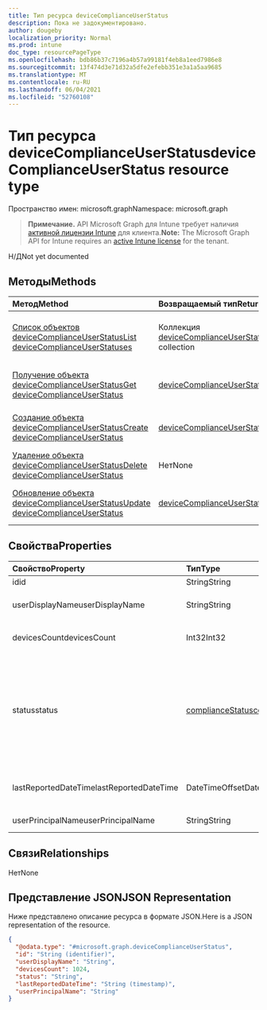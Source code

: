 ```yaml
---
title: Тип ресурса deviceComplianceUserStatus
description: Пока не задокументировано.
author: dougeby
localization_priority: Normal
ms.prod: intune
doc_type: resourcePageType
ms.openlocfilehash: bdb86b37c7196a4b57a99181f4eb8a1eed7986e8
ms.sourcegitcommit: 13f474d3e71d32a5dfe2efebb351e3a1a5aa9685
ms.translationtype: MT
ms.contentlocale: ru-RU
ms.lasthandoff: 06/04/2021
ms.locfileid: "52760108"
---
```

# <a name="devicecomplianceuserstatus-resource-type"></a><span data-ttu-id="cca03-103">Тип ресурса deviceComplianceUserStatus</span><span class="sxs-lookup"><span data-stu-id="cca03-103">deviceComplianceUserStatus resource type</span></span>

<span data-ttu-id="cca03-104">Пространство имен: microsoft.graph</span><span class="sxs-lookup"><span data-stu-id="cca03-104">Namespace: microsoft.graph</span></span>

> <span data-ttu-id="cca03-105">**Примечание.** API Microsoft Graph для Intune требует наличия [активной лицензии Intune](https://go.microsoft.com/fwlink/?linkid=839381) для клиента.</span><span class="sxs-lookup"><span data-stu-id="cca03-105">**Note:** The Microsoft Graph API for Intune requires an [active Intune license](https://go.microsoft.com/fwlink/?linkid=839381) for the tenant.</span></span>

<span data-ttu-id="cca03-106">Н/Д</span><span class="sxs-lookup"><span data-stu-id="cca03-106">Not yet documented</span></span>

## <a name="methods"></a><span data-ttu-id="cca03-107">Методы</span><span class="sxs-lookup"><span data-stu-id="cca03-107">Methods</span></span>
|<span data-ttu-id="cca03-108">Метод</span><span class="sxs-lookup"><span data-stu-id="cca03-108">Method</span></span>|<span data-ttu-id="cca03-109">Возвращаемый тип</span><span class="sxs-lookup"><span data-stu-id="cca03-109">Return Type</span></span>|<span data-ttu-id="cca03-110">Описание</span><span class="sxs-lookup"><span data-stu-id="cca03-110">Description</span></span>|
|:---|:---|:---|
|[<span data-ttu-id="cca03-111">Список объектов deviceComplianceUserStatus</span><span class="sxs-lookup"><span data-stu-id="cca03-111">List deviceComplianceUserStatuses</span></span>](../api/intune-deviceconfig-devicecomplianceuserstatus-list.md)|<span data-ttu-id="cca03-112">Коллекция [deviceComplianceUserStatus](../resources/intune-deviceconfig-devicecomplianceuserstatus.md)</span><span class="sxs-lookup"><span data-stu-id="cca03-112">[deviceComplianceUserStatus](../resources/intune-deviceconfig-devicecomplianceuserstatus.md) collection</span></span>|<span data-ttu-id="cca03-113">Список свойств и связей объектов [deviceComplianceUserStatus](../resources/intune-deviceconfig-devicecomplianceuserstatus.md).</span><span class="sxs-lookup"><span data-stu-id="cca03-113">List properties and relationships of the [deviceComplianceUserStatus](../resources/intune-deviceconfig-devicecomplianceuserstatus.md) objects.</span></span>|
|[<span data-ttu-id="cca03-114">Получение объекта deviceComplianceUserStatus</span><span class="sxs-lookup"><span data-stu-id="cca03-114">Get deviceComplianceUserStatus</span></span>](../api/intune-deviceconfig-devicecomplianceuserstatus-get.md)|[<span data-ttu-id="cca03-115">deviceComplianceUserStatus</span><span class="sxs-lookup"><span data-stu-id="cca03-115">deviceComplianceUserStatus</span></span>](../resources/intune-deviceconfig-devicecomplianceuserstatus.md)|<span data-ttu-id="cca03-116">Чтение свойств и связей объекта [deviceComplianceUserStatus](../resources/intune-deviceconfig-devicecomplianceuserstatus.md).</span><span class="sxs-lookup"><span data-stu-id="cca03-116">Read properties and relationships of the [deviceComplianceUserStatus](../resources/intune-deviceconfig-devicecomplianceuserstatus.md) object.</span></span>|
|[<span data-ttu-id="cca03-117">Создание объекта deviceComplianceUserStatus</span><span class="sxs-lookup"><span data-stu-id="cca03-117">Create deviceComplianceUserStatus</span></span>](../api/intune-deviceconfig-devicecomplianceuserstatus-create.md)|[<span data-ttu-id="cca03-118">deviceComplianceUserStatus</span><span class="sxs-lookup"><span data-stu-id="cca03-118">deviceComplianceUserStatus</span></span>](../resources/intune-deviceconfig-devicecomplianceuserstatus.md)|<span data-ttu-id="cca03-119">Создание объекта [deviceComplianceUserStatus](../resources/intune-deviceconfig-devicecomplianceuserstatus.md).</span><span class="sxs-lookup"><span data-stu-id="cca03-119">Create a new [deviceComplianceUserStatus](../resources/intune-deviceconfig-devicecomplianceuserstatus.md) object.</span></span>|
|[<span data-ttu-id="cca03-120">Удаление объекта deviceComplianceUserStatus</span><span class="sxs-lookup"><span data-stu-id="cca03-120">Delete deviceComplianceUserStatus</span></span>](../api/intune-deviceconfig-devicecomplianceuserstatus-delete.md)|<span data-ttu-id="cca03-121">Нет</span><span class="sxs-lookup"><span data-stu-id="cca03-121">None</span></span>|<span data-ttu-id="cca03-122">Удаляет объект [deviceComplianceUserStatus](../resources/intune-deviceconfig-devicecomplianceuserstatus.md).</span><span class="sxs-lookup"><span data-stu-id="cca03-122">Deletes a [deviceComplianceUserStatus](../resources/intune-deviceconfig-devicecomplianceuserstatus.md).</span></span>|
|[<span data-ttu-id="cca03-123">Обновление объекта deviceComplianceUserStatus</span><span class="sxs-lookup"><span data-stu-id="cca03-123">Update deviceComplianceUserStatus</span></span>](../api/intune-deviceconfig-devicecomplianceuserstatus-update.md)|[<span data-ttu-id="cca03-124">deviceComplianceUserStatus</span><span class="sxs-lookup"><span data-stu-id="cca03-124">deviceComplianceUserStatus</span></span>](../resources/intune-deviceconfig-devicecomplianceuserstatus.md)|<span data-ttu-id="cca03-125">Обновление свойств объекта [deviceComplianceUserStatus](../resources/intune-deviceconfig-devicecomplianceuserstatus.md).</span><span class="sxs-lookup"><span data-stu-id="cca03-125">Update the properties of a [deviceComplianceUserStatus](../resources/intune-deviceconfig-devicecomplianceuserstatus.md) object.</span></span>|

## <a name="properties"></a><span data-ttu-id="cca03-126">Свойства</span><span class="sxs-lookup"><span data-stu-id="cca03-126">Properties</span></span>
|<span data-ttu-id="cca03-127">Свойство</span><span class="sxs-lookup"><span data-stu-id="cca03-127">Property</span></span>|<span data-ttu-id="cca03-128">Тип</span><span class="sxs-lookup"><span data-stu-id="cca03-128">Type</span></span>|<span data-ttu-id="cca03-129">Описание</span><span class="sxs-lookup"><span data-stu-id="cca03-129">Description</span></span>|
|:---|:---|:---|
|<span data-ttu-id="cca03-130">id</span><span class="sxs-lookup"><span data-stu-id="cca03-130">id</span></span>|<span data-ttu-id="cca03-131">String</span><span class="sxs-lookup"><span data-stu-id="cca03-131">String</span></span>|<span data-ttu-id="cca03-132">Ключ объекта.</span><span class="sxs-lookup"><span data-stu-id="cca03-132">Key of the entity.</span></span>|
|<span data-ttu-id="cca03-133">userDisplayName</span><span class="sxs-lookup"><span data-stu-id="cca03-133">userDisplayName</span></span>|<span data-ttu-id="cca03-134">String</span><span class="sxs-lookup"><span data-stu-id="cca03-134">String</span></span>|<span data-ttu-id="cca03-135">Имя пользователя в объекте DevicePolicyStatus.</span><span class="sxs-lookup"><span data-stu-id="cca03-135">User name of the DevicePolicyStatus.</span></span>|
|<span data-ttu-id="cca03-136">devicesCount</span><span class="sxs-lookup"><span data-stu-id="cca03-136">devicesCount</span></span>|<span data-ttu-id="cca03-137">Int32</span><span class="sxs-lookup"><span data-stu-id="cca03-137">Int32</span></span>|<span data-ttu-id="cca03-138">Количество устройств для этого пользователя.</span><span class="sxs-lookup"><span data-stu-id="cca03-138">Devices count for that user.</span></span>|
|<span data-ttu-id="cca03-139">status</span><span class="sxs-lookup"><span data-stu-id="cca03-139">status</span></span>|[<span data-ttu-id="cca03-140">complianceStatus</span><span class="sxs-lookup"><span data-stu-id="cca03-140">complianceStatus</span></span>](../resources/intune-shared-compliancestatus.md)|<span data-ttu-id="cca03-141">Состояние соответствия требованиям для отчета о политике.</span><span class="sxs-lookup"><span data-stu-id="cca03-141">Compliance status of the policy report.</span></span> <span data-ttu-id="cca03-142">Возможные значения: `unknown`, `notApplicable`, `compliant`, `remediated`, `nonCompliant`, `error`, `conflict`, `notAssigned`.</span><span class="sxs-lookup"><span data-stu-id="cca03-142">Possible values are: `unknown`, `notApplicable`, `compliant`, `remediated`, `nonCompliant`, `error`, `conflict`, `notAssigned`.</span></span>|
|<span data-ttu-id="cca03-143">lastReportedDateTime</span><span class="sxs-lookup"><span data-stu-id="cca03-143">lastReportedDateTime</span></span>|<span data-ttu-id="cca03-144">DateTimeOffset</span><span class="sxs-lookup"><span data-stu-id="cca03-144">DateTimeOffset</span></span>|<span data-ttu-id="cca03-145">Дата и время последнего изменения отчета о политике.</span><span class="sxs-lookup"><span data-stu-id="cca03-145">Last modified date time of the policy report.</span></span>|
|<span data-ttu-id="cca03-146">userPrincipalName</span><span class="sxs-lookup"><span data-stu-id="cca03-146">userPrincipalName</span></span>|<span data-ttu-id="cca03-147">String</span><span class="sxs-lookup"><span data-stu-id="cca03-147">String</span></span>|<span data-ttu-id="cca03-148">Имя участника-пользователя.</span><span class="sxs-lookup"><span data-stu-id="cca03-148">UserPrincipalName.</span></span>|

## <a name="relationships"></a><span data-ttu-id="cca03-149">Связи</span><span class="sxs-lookup"><span data-stu-id="cca03-149">Relationships</span></span>
<span data-ttu-id="cca03-150">Нет</span><span class="sxs-lookup"><span data-stu-id="cca03-150">None</span></span>

## <a name="json-representation"></a><span data-ttu-id="cca03-151">Представление JSON</span><span class="sxs-lookup"><span data-stu-id="cca03-151">JSON Representation</span></span>
<span data-ttu-id="cca03-152">Ниже представлено описание ресурса в формате JSON.</span><span class="sxs-lookup"><span data-stu-id="cca03-152">Here is a JSON representation of the resource.</span></span>
<!-- {
  "blockType": "resource",
  "keyProperty": "id",
  "@odata.type": "microsoft.graph.deviceComplianceUserStatus"
}
-->
``` json
{
  "@odata.type": "#microsoft.graph.deviceComplianceUserStatus",
  "id": "String (identifier)",
  "userDisplayName": "String",
  "devicesCount": 1024,
  "status": "String",
  "lastReportedDateTime": "String (timestamp)",
  "userPrincipalName": "String"
}
```




